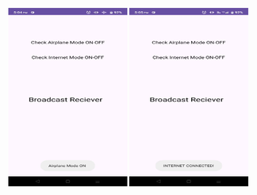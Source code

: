 <p align=left>
<img src="https://github.com/visu512/Broadcast-Receiver-/blob/dbf5685afc74826b5d4f8908a9e5946b941856a7/WhatsApp%20Image%202024-10-08%20at%2017.05.31_c1b48270.jpg " width="240" height="360"/>
<img src="https://github.com/visu512/Broadcast-Receiver-/blob/1be8b41628d8b4ebab53b6e737ae7d969da66f6a/WhatsApp%20Image%202024-10-08%20at%2017.05.35_eb15b616.jpg" width="240" height="360"/>
</p>
